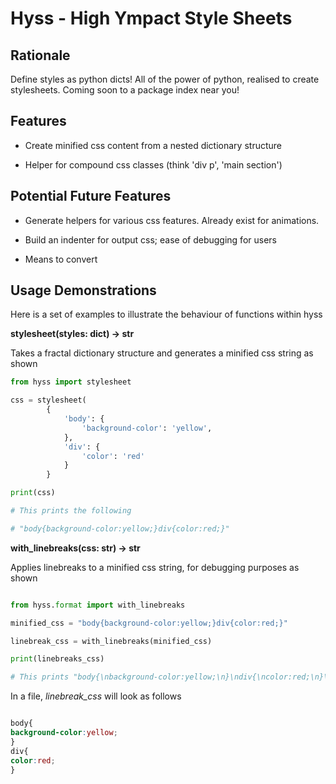 # Hyss - High Ympact Style Sheets

## Rationale

Define styles as python dicts! 
All of the power of python, realised to create stylesheets.
Coming soon to a package index near you!

## Features

- Create minified css content from a nested dictionary structure

- Helper for compound css classes (think 'div p', 'main section')  


## Potential Future Features

- Generate helpers for various css features. Already exist for animations.

- Build an indenter for output css; ease of debugging for users

- Means to convert 

## Usage Demonstrations

Here is a set of examples to illustrate the behaviour of functions within 
hyss

**stylesheet(styles: dict) -> str**

Takes a fractal dictionary structure and generates a minified css string as
shown

```python
from hyss import stylesheet

css = stylesheet(
        {
            'body': {
                'background-color': 'yellow',
            }, 
            'div': {
                'color': 'red'
            }
        }

print(css)

# This prints the following

# "body{background-color:yellow;}div{color:red;}"
```

**with_linebreaks(css: str) -> str**

Applies linebreaks to a minified css string, for debugging purposes as shown

```python

from hyss.format import with_linebreaks

minified_css = "body{background-color:yellow;}div{color:red;}"

linebreak_css = with_linebreaks(minified_css)

print(linebreaks_css)

# This prints "body{\nbackground-color:yellow;\n}\ndiv{\ncolor:red;\n}\n"

```

In a file, *linebreak_css* will look as follows

```css

body{
background-color:yellow;
}
div{
color:red;
}

```

